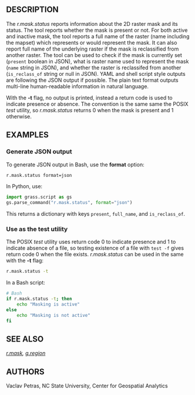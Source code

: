 ## DESCRIPTION

The *r.mask.status* reports information about the 2D raster mask and its
status. The tool reports whether the mask is present or not. For both
active and inactive mask, the tool reports a full name of the raster
(name including the mapset) which represents or would represent the
mask. It can also report full name of the underlying raster if the mask
is reclassified from another raster. The tool can be used to check if
the mask is currently set (`present` boolean in JSON), what is raster
name used to represent the mask (`name` string in JSON), and whether the
raster is reclassifed from another (`is_reclass_of` string or null in
JSON). YAML and shell script style outputs are following the JSON output
if possible. The plain text format outputs multi-line human-readable
information in natural language.

With the **-t** flag, no output is printed, instead a return code is
used to indicate presence or absence. The convention is the same same
the POSIX *test* utility, so *r.mask.status* returns 0 when the mask is
present and 1 otherwise.

## EXAMPLES

### Generate JSON output

To generate JSON output in Bash, use the **format** option:

```sh
r.mask.status format=json
```

In Python, use:

```python
import grass.script as gs
gs.parse_command("r.mask.status", format="json")
```

This returns a dictionary with keys `present`, `full_name`, and
`is_reclass_of`.

### Use as the test utility

The POSIX *test* utility uses return code 0 to indicate presence and 1
to indicate absence of a file, so testing existence of a file with
`test -f` gives return code 0 when the file exists. *r.mask.status* can
be used in the same with the **-t** flag:

```sh
r.mask.status -t
```

In a Bash script:

```sh
# Bash
if r.mask.status -t; then
    echo "Masking is active"
else
    echo "Masking is not active"
fi
```

## SEE ALSO

*[r.mask](r.mask.md), [g.region](g.region.md)*

## AUTHORS

Vaclav Petras, NC State University, Center for Geospatial Analytics

